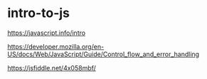 # intro-to-js

https://javascript.info/intro

https://developer.mozilla.org/en-US/docs/Web/JavaScript/Guide/Control_flow_and_error_handling

https://jsfiddle.net/4x058mbf/